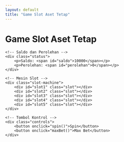 ```yaml
---
layout: default
title: "Game Slot Aset Tetap"
---
```


<link rel="stylesheet" href="style.css">

<div class="container">
    <h1>Game Slot Aset Tetap</h1>
    
    <!-- Saldo dan Perolehan -->
    <div class="status">
        <p>Saldo: <span id="saldo">10000</span></p>
        <p>Perolehan: <span id="perolehan">0</span></p>
    </div>

    <!-- Mesin Slot -->
    <div class="slot-machine">
        <div id="slot1" class="slot"></div>
        <div id="slot2" class="slot"></div>
        <div id="slot3" class="slot"></div>
        <div id="slot4" class="slot"></div>
        <div id="slot5" class="slot"></div>
    </div>

    <!-- Tombol Kontrol -->
    <div class="controls">
        <button onclick="spin()">Spin</button>
        <button onclick="maxBet()">Max Bet</button>
    </div>
</div>

<script src="script.js"></script>
